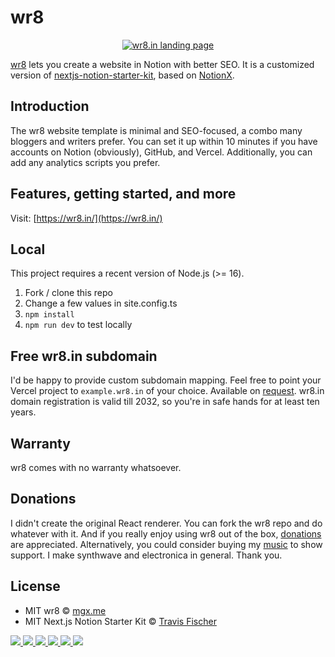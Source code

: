 # wr8

<p align="center">
  <a href="https://wr8.in/">
    <img alt="wr8.in landing page" src="https://res.cloudinary.com/verfasor/image/upload/v1664446565/wr8/wr8-ph-01_dwcgbw.png" width="auto">
  </a>
</p>

[wr8](https://wr8.in) lets you create a website in Notion with better SEO. It is a customized version of [nextjs-notion-starter-kit](https://github.com/transitive-bullshit/nextjs-notion-starter-kit), based on [NotionX](https://github.com/NotionX/react-notion-x).

## Introduction

The wr8 website template is minimal and SEO-focused, a combo many bloggers and writers prefer. You can set it up within 10 minutes if you have accounts on Notion (obviously), GitHub, and Vercel. Additionally, you can add any analytics scripts you prefer.

## Features, getting started, and more

Visit: [https://wr8.in/](https://wr8.in/)

## Local

This project requires a recent version of Node.js (>= 16).

1. Fork / clone this repo
2. Change a few values in site.config.ts
3. `npm install`
4. `npm run dev` to test locally

## Free wr8.in subdomain

I'd be happy to provide custom subdomain mapping. Feel free to point your Vercel project to <code>example.wr8.in</code> of your choice. Available on [request](https://tally.so/r/3Npa5l). wr8.in domain registration is valid till 2032, so you're in safe hands for at least ten years.

## Warranty

wr8 comes with no warranty whatsoever.

## Donations

I didn't create the original React renderer. You can fork the wr8 repo and do whatever with it. And if you really enjoy using wr8 out of the box, [donations](https://liberapay.com/verfasor/) are appreciated. Alternatively, you could consider buying my [music](https://signalsiren.bandcamp.com/) to show support. I make synthwave and electronica in general. Thank you.

## License
- MIT wr8 © [mgx.me](https://mgx.me)
- MIT Next.js Notion Starter Kit © [Travis Fischer](https://transitivebullsh.it)

<p> 
  <a href="https://mg.gl/">
    <img src="https://img.shields.io/badge/whois-mg.gl-red" />
  </a>  
  <a href="https://mgx.me/">
    <img src="https://img.shields.io/badge/blog-mgx.me-blueviolet" />
  </a>        
  <a href="https://wr8.in/">
    <img src="https://img.shields.io/badge/start-wr8.in-green" />
  </a> 
  <a href="mailto:hi@mg.mgl">
    <img src="https://img.shields.io/badge/contact-email-important" />
  </a>   
<a href="https://twitter.com/jotzilla">
    <img src="https://img.shields.io/twitter/follow/jotzilla?style=social" /> 
</a>
<a href="https://github.com/verfasor">
    <img src="https://img.shields.io/github/followers/verfasor?label=verfasor&logo=GitHub&style=social" />
</a>  
</p>
